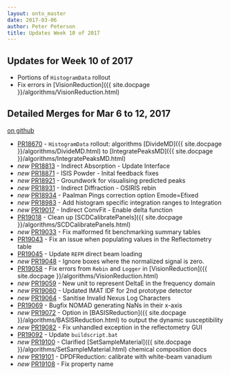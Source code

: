 ```yaml
---
layout: onto_master
date: 2017-03-06
author: Peter Peterson
title: Updates Week 10 of 2017
---
```

Updates for Week 10 of 2017
---------------------------

* Portions of `HistogramData` rollout
* Fix errors in [VisionReduction]({{ site.docpage }}/algorithms/VisionReduction.html)

Detailed Merges for Mar 6 to 12, 2017
-------------------------------------
[on github](https://github.com/mantidproject/mantid/pulls?q=is%3Apr+merged%3A2017-03-07..2017-03-12)

* [PR18670](https://github.com/mantidproject/mantid/pull/18670) - `HistogramData` rollout: algorithms [DivideMD]({{ site.docpage }}/algorithms/DivideMD.html) to [IntegratePeaksMD]({{ site.docpage }}/algorithms/IntegratePeaksMD.html)
* *new* [PR18813](https://github.com/mantidproject/mantid/pull/18813) - Indirect Absorption - Update Interface
* *new* [PR18871](https://github.com/mantidproject/mantid/pull/18871) - ISIS Powder - Inital feedback fixes
* *new* [PR18921](https://github.com/mantidproject/mantid/pull/18921) - Groundwork for visualising predicted peaks
* *new* [PR18931](https://github.com/mantidproject/mantid/pull/18931) - Indirect Diffraction - OSIRIS rebin
* *new* [PR18934](https://github.com/mantidproject/mantid/pull/18934) - Paalman Pings correction option Emode=Efixed
* *new* [PR18983](https://github.com/mantidproject/mantid/pull/18983) - Add histogram specific integration ranges to Integration
* *new* [PR19017](https://github.com/mantidproject/mantid/pull/19017) - Indirect ConvFit - Enable delta function
* [PR19018](https://github.com/mantidproject/mantid/pull/19018) - Clean up [SCDCalibratePanels]({{ site.docpage }}/algorithms/SCDCalibratePanels.html)
* *new* [PR19033](https://github.com/mantidproject/mantid/pull/19033) - Fix malformed fit benchmarking summary tables
* [PR19043](https://github.com/mantidproject/mantid/pull/19043) - Fix an issue when populating values in the Reflectometry table
* [PR19045](https://github.com/mantidproject/mantid/pull/19045) - Update `REFM` direct beam loading
* *new* [PR19048](https://github.com/mantidproject/mantid/pull/19048) - Ignore boxes where the normalized signal is zero.
* [PR19058](https://github.com/mantidproject/mantid/pull/19058) - Fix errors from `Rebin` and `Logger` in [VisionReduction]({{ site.docpage }}/algorithms/VisionReduction.html)
* *new* [PR19059](https://github.com/mantidproject/mantid/pull/19059) - New unit to represent DeltaE in the frequency domain
* *new* [PR19060](https://github.com/mantidproject/mantid/pull/19060) - Updated IMAT IDF for 2nd prototype detector
* *new* [PR19064](https://github.com/mantidproject/mantid/pull/19064) - Sanitise Invalid Nexus Log Characters
* [PR19069](https://github.com/mantidproject/mantid/pull/19069) - Bugfix NOMAD generating NaNs in their x-axis
* *new* [PR19072](https://github.com/mantidproject/mantid/pull/19072) - Option in [BASISReduction]({{ site.docpage }}/algorithms/BASISReduction.html) to output the dynamic susceptibility
* *new* [PR19082](https://github.com/mantidproject/mantid/pull/19082) - Fix unhandled exception in the reflectometry GUI
* [PR19092](https://github.com/mantidproject/mantid/pull/19092) - Update `buildscript.bat`
* *new* [PR19100](https://github.com/mantidproject/mantid/pull/19100) - Clarified [SetSampleMaterial]({{ site.docpage }}/algorithms/SetSampleMaterial.html) chemical composition docs
* *new* [PR19101](https://github.com/mantidproject/mantid/pull/19101) - DPDFReduction: calibrate with white-beam vanadium
* *new* [PR19108](https://github.com/mantidproject/mantid/pull/19108) - Fix property name
